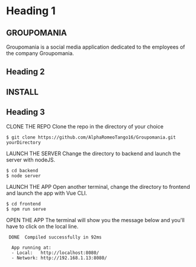 # Heading 1
GROUPOMANIA
---
Groupomania is a social media application dedicated to the employees of the company Groupomania.
## Heading 2
INSTALL
---
## Heading 3
CLONE THE REPO
Clone the repo in the directory of your choice
```
$ git clone https://github.com/AlphaRomeoTango16/Groupomania.git yourDirectory
```
LAUNCH THE SERVER
Change the directory to backend and launch the server with nodeJS.
```
$ cd backend
$ node server
```
LAUNCH THE APP
Open another terminal, change the directory to frontend and launch the app with Vue CLI.
```
$ cd frontend
$ npm run serve
```
OPEN THE APP
The terminal will show you the message below and you'll have to click on the local line.
```
 DONE  Compiled successfully in 92ms  
 
  App running at:
  - Local:   http://localhost:8080/ 
  - Network: http://192.168.1.13:8080/
```